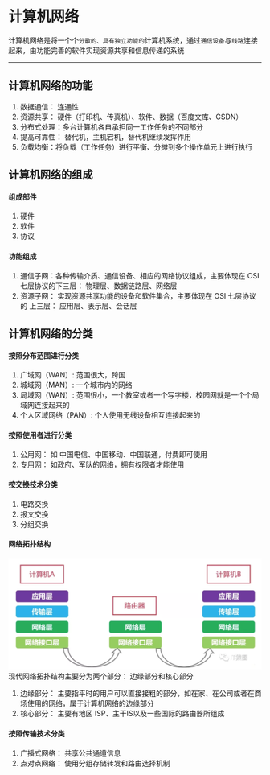 # 计算机网络
计算机网络是将一个个`分散的、具有独立功能的`计算机系统，通过`通信设备`与`线路`连接起来，由功能完善的软件实现资源共享和信息传递的系统
***

## 计算机网络的功能
1. 数据通信： 连通性
2. 资源共享： 硬件（打印机、传真机）、软件、数据（百度文库、CSDN）
3. 分布式处理：多台计算机各自承担同一工作任务的不同部分
4. 提高可靠性： 替代机，主机宕机，替代机继续发挥作用
5. 负载均衡：将负载（工作任务）进行平衡、分摊到多个操作单元上进行执行

## 计算机网络的组成
#### 组成部件
1. 硬件
2. 软件
3. 协议

#### 功能组成
1. 通信子网：各种传输介质、通信设备、相应的网络协议组成，主要体现在 OSI 七层协议的下三层： 物理层、数据链路层、网络层
2. 资源子网： 实现资源共享功能的设备和软件集合，主要体现在 OSI 七层协议的 上三层： 应用层、表示层、会话层


## 计算机网络的分类

#### 按照分布范围进行分类
1. 广域网（WAN）: 范围很大，跨国
2. 城域网（MAN）: 一个城市内的网络
3. 局域网（WAN）: 范围很小，一个教室或者一个写字楼，校园网就是一个个局域网连接起来的
4. 个人区域网络（PAN）: 个人使用无线设备相互连接起来的

#### 按照使用者进行分类
1. 公用网： 如 中国电信、中国移动、中国联通，付费即可使用
2. 专用网： 如政府、军队的网络，拥有权限者才能使用

#### 按交换技术分类
1. 电路交换
2. 报文交换
3. 分组交换

#### 网络拓扑结构
![网络拓扑结构](image.png)
现代网络拓扑结构主要分为两个部分： 边缘部分和核心部分
1. 边缘部分： 主要指平时的用户可以直接接粗的部分，如在家、在公司或者在商场使用的网络，属于计算机网络的边缘部分
2. 核心部分： 主要有地区 ISP、主干IS以及一些国际的路由器所组成

#### 按照传输技术分类
1. 广播式网络： 共享公共通道信息
2. 点对点网络： 使用分组存储转发和路由选择机制




